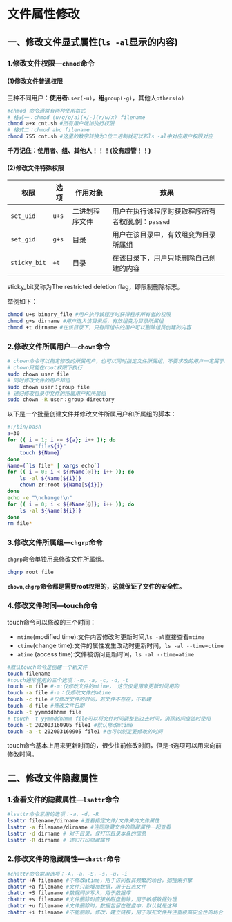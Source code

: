 # 文件属性修改

## 一、修改文件显式属性(`ls -al`显示的内容)

### 1.修改文件权限—`chmod`命令

#### (1)修改文件普通权限

三种不同用户：**使用者**`user(-u)`，**组**`group(-g)`，其他人`others(o)`

```bash
#chmod 命令通常有两种使用格式
# 格式一：chmod (u/g/o/a)(+/-)(r/w/x) filename
chmod a+x cnt.sh #所有用户增加执行权限
# 格式二：chmod abc filename
chmod 755 cnt.sh #这里的数字转换为3位二进制就可以和ls -al中对应用户权限对应
```

**千万记住：使用者、组、其他人！！！(没有超管！！)**



#### (2)修改文件特殊权限

| 权限         | 选项  | 作用对象       | 效果                                              |
| ------------ | ----- | -------------- | ------------------------------------------------- |
| `set_uid`    | `u+s` | 二进制程序文件 | 用户在执行该程序时获取程序所有者权限,例：`passwd` |
| `set_gid`    | `g+s` | 目录           | 用户在该目录中，有效组变为目录所属组              |
| `sticky_bit` | `+t`  | 目录           | 在该目录下，用户只能删除自己创建的内容            |

sticky_bit又称为The  restricted  deletion  flag，即限制删除标志。

举例如下：

```bash
chmod u+s binary_file #用户执行该程序时获得程序所有者的权限
chmod g+s dirname #用户进入该目录后，有效组变为目录所属组
chmod +t dirname #在该目录下，只有同组中的用户可以删除组员创建的内容
```



### 2.修改文件所属用户—`chown`命令

```bash
# chown命令可以指定修改的所属用户，也可以同时指定文件所属组，不要求改的用户一定属于组
# chown只能在root权限下执行
sudo chown user file
# 同时修改文件的用户和组
sudo chown user：group file
# 递归修改目录中文件的所属用户和所属组
sudo chown -R user：group directory
```

以下是一个批量创建文件并修改文件所属用户和所属组的脚本：

```bash
#!/bin/bash
a=30
for (( i = 1; i <= ${a}; i++ )); do
    Name="file${i}"
    touch ${Name}
done
Name=(`ls file* | xargs echo`)
for (( i = 0; i < ${#Name[@]}; i++ )); do
    ls -al ${Name[${i}]}
    chown zr:root ${Name[${i}]}
done
echo -e "\nchange!\n"
for (( i = 0; i < ${#Name[@]}; i++ )); do
    ls -al ${Name[${i}]}
done
rm file*
```



### 3.修改文件所属组—`chgrp`命令

`chgrp`命令单独用来修改文件所属组。

```bash
chgrp root file
```

**`chown`,`chgrp`命令都是需要root权限的，这就保证了文件的安全性。**



### 4.修改文件时间—touch命令

touch命令可以修改的三个时间：

+ `mtime`(modified time):文件内容修改时更新时间,`ls -al`直接查看`mtime`
+ `ctime`(change time):文件的属性发生改动时更新时间，`ls -al --time=ctime`
+ `atime` (access time):文件被访问更新时间，`ls -al --time=atime`

```bash
#默认touch命令是创建一个新文件
touch filename
#touch通常使用的三个选项：-m，-a，-c，-d，-t
touch -m file #-m:仅修改文件的mtime， 这仅仅是用来更新时间用的
touch -a file #-a：仅修改文件的atime
touch -c file #仅修改文件的时间，若文件不存在，不新建
touch -d file #修改文件日期
touch -t yymmddhhmm file
# touch -t yymmddhhmm file可以将文件时间调整到过去时间，消除访问痕迹时使用
touch -t 202003160905 file1 #默认修改mtime
touch -a -t 202003160905 file1 #也可以制定要修改的时间
```

touch命令基本上用来更新时间的，很少往前修改时间，但是-t选项可以用来向前修改时间。



## 二、修改文件隐藏属性

### 1.查看文件的隐藏属性—`lsattr`命令

```bash
#lsattr命令常用的选项：-a，-d，-R
lsattr filename/dirname #查看指定文件/文件夹内文件属性
lsattr -a filename/dirname #连同隐藏文件的隐藏属性一起查看
lsattr -d dirname # 对于目录，仅打印目录本身的信息
lsattr -R dirname # 递归打印隐藏属性
```



### 2.修改文件的隐藏属性—`chattr`命令

```bash
#chattr命令常用选项：-A，-a，-S，-s，-u，-i
chattr +A filename #不修改atime，用于访问极其频繁的场合，如搜索引擎
chattr +a filename #文件只能增加数据，用于日志文件
chattr +S filename #数据同步写入，用于数据库
chattr +s filename #文件删除时直接从磁盘删除，用于敏感数据处理
chattr +u filename #文件删除时，数据包留在磁盘中，默认就是这种
chattr +i filename #不能删除，修改，建立链接，用于写死文件并注重极高安全性的场合
```



